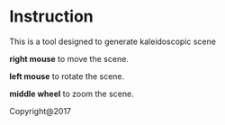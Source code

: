 # Instruction

This is a tool designed to generate kaleidoscopic scene

**right mouse** to move the scene.

**left mouse** to rotate the scene.

**middle wheel** to zoom the scene.


Copyright@2017
